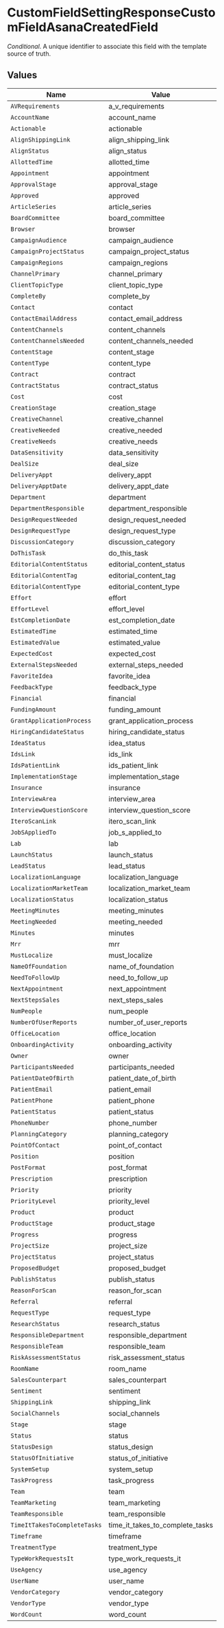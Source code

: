 # CustomFieldSettingResponseCustomFieldAsanaCreatedField

*Conditional*. A unique identifier to associate this field with the template source of truth.


## Values

| Name                            | Value                           |
| ------------------------------- | ------------------------------- |
| `AVRequirements`                | a_v_requirements                |
| `AccountName`                   | account_name                    |
| `Actionable`                    | actionable                      |
| `AlignShippingLink`             | align_shipping_link             |
| `AlignStatus`                   | align_status                    |
| `AllottedTime`                  | allotted_time                   |
| `Appointment`                   | appointment                     |
| `ApprovalStage`                 | approval_stage                  |
| `Approved`                      | approved                        |
| `ArticleSeries`                 | article_series                  |
| `BoardCommittee`                | board_committee                 |
| `Browser`                       | browser                         |
| `CampaignAudience`              | campaign_audience               |
| `CampaignProjectStatus`         | campaign_project_status         |
| `CampaignRegions`               | campaign_regions                |
| `ChannelPrimary`                | channel_primary                 |
| `ClientTopicType`               | client_topic_type               |
| `CompleteBy`                    | complete_by                     |
| `Contact`                       | contact                         |
| `ContactEmailAddress`           | contact_email_address           |
| `ContentChannels`               | content_channels                |
| `ContentChannelsNeeded`         | content_channels_needed         |
| `ContentStage`                  | content_stage                   |
| `ContentType`                   | content_type                    |
| `Contract`                      | contract                        |
| `ContractStatus`                | contract_status                 |
| `Cost`                          | cost                            |
| `CreationStage`                 | creation_stage                  |
| `CreativeChannel`               | creative_channel                |
| `CreativeNeeded`                | creative_needed                 |
| `CreativeNeeds`                 | creative_needs                  |
| `DataSensitivity`               | data_sensitivity                |
| `DealSize`                      | deal_size                       |
| `DeliveryAppt`                  | delivery_appt                   |
| `DeliveryApptDate`              | delivery_appt_date              |
| `Department`                    | department                      |
| `DepartmentResponsible`         | department_responsible          |
| `DesignRequestNeeded`           | design_request_needed           |
| `DesignRequestType`             | design_request_type             |
| `DiscussionCategory`            | discussion_category             |
| `DoThisTask`                    | do_this_task                    |
| `EditorialContentStatus`        | editorial_content_status        |
| `EditorialContentTag`           | editorial_content_tag           |
| `EditorialContentType`          | editorial_content_type          |
| `Effort`                        | effort                          |
| `EffortLevel`                   | effort_level                    |
| `EstCompletionDate`             | est_completion_date             |
| `EstimatedTime`                 | estimated_time                  |
| `EstimatedValue`                | estimated_value                 |
| `ExpectedCost`                  | expected_cost                   |
| `ExternalStepsNeeded`           | external_steps_needed           |
| `FavoriteIdea`                  | favorite_idea                   |
| `FeedbackType`                  | feedback_type                   |
| `Financial`                     | financial                       |
| `FundingAmount`                 | funding_amount                  |
| `GrantApplicationProcess`       | grant_application_process       |
| `HiringCandidateStatus`         | hiring_candidate_status         |
| `IdeaStatus`                    | idea_status                     |
| `IdsLink`                       | ids_link                        |
| `IdsPatientLink`                | ids_patient_link                |
| `ImplementationStage`           | implementation_stage            |
| `Insurance`                     | insurance                       |
| `InterviewArea`                 | interview_area                  |
| `InterviewQuestionScore`        | interview_question_score        |
| `IteroScanLink`                 | itero_scan_link                 |
| `JobSAppliedTo`                 | job_s_applied_to                |
| `Lab`                           | lab                             |
| `LaunchStatus`                  | launch_status                   |
| `LeadStatus`                    | lead_status                     |
| `LocalizationLanguage`          | localization_language           |
| `LocalizationMarketTeam`        | localization_market_team        |
| `LocalizationStatus`            | localization_status             |
| `MeetingMinutes`                | meeting_minutes                 |
| `MeetingNeeded`                 | meeting_needed                  |
| `Minutes`                       | minutes                         |
| `Mrr`                           | mrr                             |
| `MustLocalize`                  | must_localize                   |
| `NameOfFoundation`              | name_of_foundation              |
| `NeedToFollowUp`                | need_to_follow_up               |
| `NextAppointment`               | next_appointment                |
| `NextStepsSales`                | next_steps_sales                |
| `NumPeople`                     | num_people                      |
| `NumberOfUserReports`           | number_of_user_reports          |
| `OfficeLocation`                | office_location                 |
| `OnboardingActivity`            | onboarding_activity             |
| `Owner`                         | owner                           |
| `ParticipantsNeeded`            | participants_needed             |
| `PatientDateOfBirth`            | patient_date_of_birth           |
| `PatientEmail`                  | patient_email                   |
| `PatientPhone`                  | patient_phone                   |
| `PatientStatus`                 | patient_status                  |
| `PhoneNumber`                   | phone_number                    |
| `PlanningCategory`              | planning_category               |
| `PointOfContact`                | point_of_contact                |
| `Position`                      | position                        |
| `PostFormat`                    | post_format                     |
| `Prescription`                  | prescription                    |
| `Priority`                      | priority                        |
| `PriorityLevel`                 | priority_level                  |
| `Product`                       | product                         |
| `ProductStage`                  | product_stage                   |
| `Progress`                      | progress                        |
| `ProjectSize`                   | project_size                    |
| `ProjectStatus`                 | project_status                  |
| `ProposedBudget`                | proposed_budget                 |
| `PublishStatus`                 | publish_status                  |
| `ReasonForScan`                 | reason_for_scan                 |
| `Referral`                      | referral                        |
| `RequestType`                   | request_type                    |
| `ResearchStatus`                | research_status                 |
| `ResponsibleDepartment`         | responsible_department          |
| `ResponsibleTeam`               | responsible_team                |
| `RiskAssessmentStatus`          | risk_assessment_status          |
| `RoomName`                      | room_name                       |
| `SalesCounterpart`              | sales_counterpart               |
| `Sentiment`                     | sentiment                       |
| `ShippingLink`                  | shipping_link                   |
| `SocialChannels`                | social_channels                 |
| `Stage`                         | stage                           |
| `Status`                        | status                          |
| `StatusDesign`                  | status_design                   |
| `StatusOfInitiative`            | status_of_initiative            |
| `SystemSetup`                   | system_setup                    |
| `TaskProgress`                  | task_progress                   |
| `Team`                          | team                            |
| `TeamMarketing`                 | team_marketing                  |
| `TeamResponsible`               | team_responsible                |
| `TimeItTakesToCompleteTasks`    | time_it_takes_to_complete_tasks |
| `Timeframe`                     | timeframe                       |
| `TreatmentType`                 | treatment_type                  |
| `TypeWorkRequestsIt`            | type_work_requests_it           |
| `UseAgency`                     | use_agency                      |
| `UserName`                      | user_name                       |
| `VendorCategory`                | vendor_category                 |
| `VendorType`                    | vendor_type                     |
| `WordCount`                     | word_count                      |